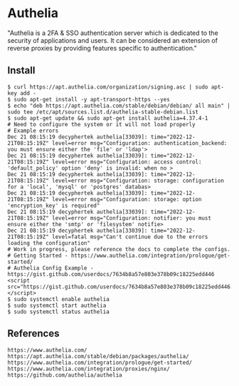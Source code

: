 Authelia
========

"Authelia is a 2FA & SSO authentication server which is dedicated to the security of applications and users. It can be considered an extension of reverse proxies by providing features specific to authentication."

Install
-------

    $ curl https://apt.authelia.com/organization/signing.asc | sudo apt-key add -
    $ sudo apt-get install -y apt-transport-https --yes
    $ echo "deb https://apt.authelia.com/stable/debian/debian/ all main" | sudo tee /etc/apt/sources.list.d/authelia-stable-debian.list
    $ sudo apt-get update && sudo apt-get install authelia=4.37.4-1
    # Need to configure the system or it will not load properly
    # Example errors
    Dec 21 08:15:19 decyphertek authelia[33039]: time="2022-12-21T08:15:19Z" level=error msg="Configuration: authentication_backend: you must ensure either the 'file' or 'ldap'>
    Dec 21 08:15:19 decyphertek authelia[33039]: time="2022-12-21T08:15:19Z" level=error msg="Configuration: access control: 'default_policy' option 'deny' is invalid: when no >
    Dec 21 08:15:19 decyphertek authelia[33039]: time="2022-12-21T08:15:19Z" level=error msg="Configuration: storage: configuration for a 'local', 'mysql' or 'postgres' databas>
    Dec 21 08:15:19 decyphertek authelia[33039]: time="2022-12-21T08:15:19Z" level=error msg="Configuration: storage: option 'encryption_key' is required"
    Dec 21 08:15:19 decyphertek authelia[33039]: time="2022-12-21T08:15:19Z" level=error msg="Configuration: notifier: you must ensure either the 'smtp' or 'filesystem' notifie>
    Dec 21 08:15:19 decyphertek authelia[33039]: time="2022-12-21T08:15:19Z" level=fatal msg="Can't continue due to the errors loading the configuration"
    # Work in progress, please reference the docs to complete the configs. 
    # Getting Started - https://www.authelia.com/integration/prologue/get-started/
    # Authelia Config Example - https://gist.github.com/userdocs/7634b8a57e803e378b09c18225edd446
    <script src="https://gist.github.com/userdocs/7634b8a57e803e378b09c18225edd446.js"></script>
    $ sudo systemctl enable authelia
    $ sudo systemctl start authelia
    $ sudo systemctl status authelia

References
----------

    https://www.authelia.com/
    https://apt.authelia.com/stable/debian/packages/authelia/
    https://www.authelia.com/integration/prologue/get-started/
    https://www.authelia.com/integration/proxies/nginx/
    https://github.com/authelia/authelia